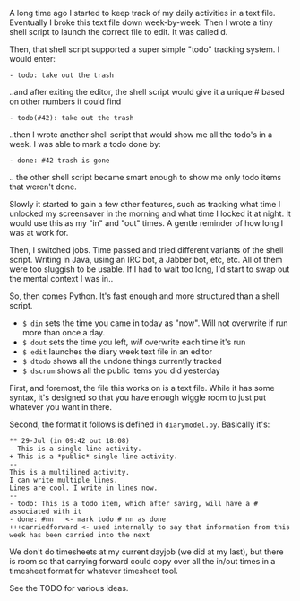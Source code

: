 A long time ago I started to keep track of my daily activities in a text file.
Eventually I broke this text file down week-by-week. Then I wrote a tiny shell
script to launch the correct file to edit. It was called d.

Then, that shell script supported a super simple "todo" tracking system. I
would enter:

    - todo: take out the trash

..and after exiting the editor, the shell script would give it a unique #
based on other numbers it could find

    - todo(#42): take out the trash

..then I wrote another shell script that would show me all the todo's in a
week. I was able to mark a todo done by:

    - done: #42 trash is gone

.. the other shell script became smart enough to show me only todo items that
weren't done.

Slowly it started to gain a few other features, such as tracking what time I
unlocked my screensaver in the morning and what time I locked it at night. It
would use this as my "in" and "out" times. A gentle reminder of how long I was
at work for.

Then, I switched jobs. Time passed and tried different variants of the shell
script. Writing in Java, using an IRC bot, a Jabber bot, etc, etc. All of them
were too sluggish to be usable. If I had to wait too long, I'd start to swap
out the mental context I was in..

So, then comes Python.  It's fast enough and more structured than a shell script.

* `$ din` sets the time you came in today as "now".  Will not overwrite if run more than once a day.
* `$ dout` sets the time you left, *will* overwrite each time it's run
* `$ edit` launches the diary week text file in an editor
* `$ dtodo` shows all the undone things currently tracked
* `$ dscrum` shows all the public items you did yesterday

First, and foremost, the file this works on is a text file. While it has some
syntax, it's designed so that you have enough wiggle room to just put whatever
you want in there.

Second, the format it follows is defined in `diarymodel.py`. Basically it's:

    ** 29-Jul (in 09:42 out 18:08)
    - This is a single line activity.
    + This is a *public* single line activity.
    --
    This is a multilined activity.
    I can write multiple lines.
    Lines are cool. I write in lines now.
    --
    - todo: This is a todo item, which after saving, will have a # associated with it
    - done: #nn   <- mark todo # nn as done
    +++carriedforward <- used internally to say that information from this week has been carried into the next

We don't do timesheets at my current dayjob (we did at my last), but there is
room so that carrying forward could copy over all the in/out times in a
timesheet format for whatever timesheet tool.

See the TODO for various ideas.

